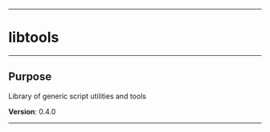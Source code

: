 * * *
# libtools
* * *
## Purpose

Library of generic script utilities and tools

**Version**: 0.4.0

* * *
